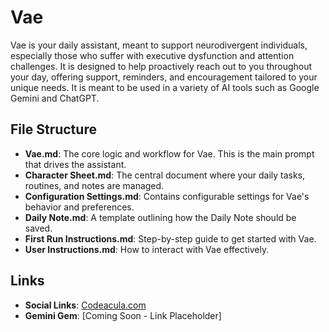 # Vae

Vae is your daily assistant, meant to support neurodivergent individuals, especially those who suffer with executive dysfunction and attention challenges. It is designed to help proactively reach out to you throughout your day, offering support, reminders, and encouragement tailored to your unique needs. It is meant to be used in a variety of AI tools such as Google Gemini and ChatGPT.

## File Structure

- **Vae.md**: The core logic and workflow for Vae. This is the main prompt that drives the assistant.
- **Character Sheet.md**: The central document where your daily tasks, routines, and notes are managed.
- **Configuration Settings.md**: Contains configurable settings for Vae's behavior and preferences.
- **Daily Note.md**: A template outlining how the Daily Note should be saved.
- **First Run Instructions.md**: Step-by-step guide to get started with Vae.
- **User Instructions.md**: How to interact with Vae effectively.

## Links

- **Social Links**: [Codeacula.com](https://codeacula.com/)
- **Gemini Gem**: [Coming Soon - Link Placeholder]
